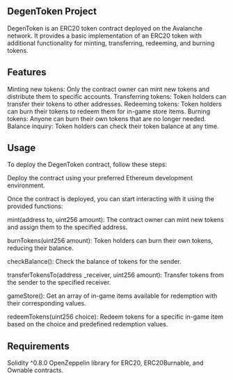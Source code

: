 ## DegenToken Project
DegenToken is an ERC20 token contract deployed on the Avalanche network. It provides a basic implementation of an ERC20 token with additional functionality for minting, transferring, redeeming, and burning tokens.

## Features
Minting new tokens: Only the contract owner can mint new tokens and distribute them to specific accounts.
Transferring tokens: Token holders can transfer their tokens to other addresses.
Redeeming tokens: Token holders can burn their tokens to redeem them for in-game store items.
Burning tokens: Anyone can burn their own tokens that are no longer needed.
Balance inquiry: Token holders can check their token balance at any time.

## Usage
To deploy the DegenToken contract, follow these steps:

Deploy the contract using your preferred Ethereum development environment.

Once the contract is deployed, you can start interacting with it using the provided functions:

mint(address to, uint256 amount): The contract owner can mint new tokens and assign them to the specified address.

burnTokens(uint256 amount): Token holders can burn their own tokens, reducing their balance.

checkBalance(): Check the balance of tokens for the sender.

transferTokensTo(address _receiver, uint256 amount): Transfer tokens from the sender to the specified receiver.

gameStore(): Get an array of in-game items available for redemption with their corresponding values.

redeemTokens(uint256 choice): Redeem tokens for a specific in-game item based on the choice and predefined redemption values.

## Requirements
Solidity ^0.8.0
OpenZeppelin library for ERC20, ERC20Burnable, and Ownable contracts.
